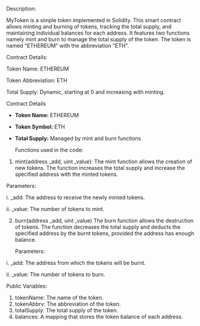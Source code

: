 Description:

MyToken is a simple token implemented in Solidity. This smart contract allows minting and burning of tokens, tracking the total supply, and maintaining individual balances for each address.
It features two functions namely mint and burn to manage the total supply of the token.
The token is named "ETHEREUM" with the abbreviation "ETH".

Contract Details:

  Token Name: ETHEREUM
  
  Token Abbreviation: ETH
  
  Total Supply: Dynamic, starting at 0 and increasing with minting.

  Contract Details

- **Token Name:** ETHEREUM
- **Token Symbol:** ETH
- **Total Supply:** Managed by mint and burn functions

  Functions used in the code:
  
1. mint(address _add, uint _value):
  The mint function allows the creation of new tokens. The function increases the total supply and increase the specified address with the minted tokens.
  
  Parameters:

  i.  _add: The address to receive the newly minted tokens.
  
  ii. _value: The number of tokens to mint.

  
  
  
2. burn(address _add, uint _value)
  The burn function allows the destruction of tokens. The function decreases the total supply and deducts the specified address by the burnt tokens, provided the address has   enough balance.

   Parameters:

  i.  _add: The address from which the tokens will be burnt.
  
  ii. _value: The number of tokens to burn.


 Public Variables:

   1. tokenName: The name of the token.
   2. tokenAbbrv: The abbreviation of the token.
   3. totalSupply: The total supply of the token.
   4. balances: A mapping that stores the token balance of each address.

 
